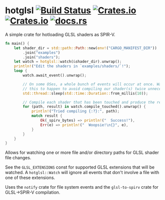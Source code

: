 # hotglsl [![Build Status](https://travis-ci.org/nannou-org/hotglsl.svg?branch=master)](https://travis-ci.org/nannou-org/hotglsl) [![Crates.io](https://img.shields.io/crates/v/hotglsl.svg)](https://crates.io/crates/hotglsl) [![Crates.io](https://img.shields.io/crates/l/hotglsl.svg)](https://github.com/nannou-org/hotglsl/blob/master/LICENSE-MIT) [![docs.rs](https://docs.rs/hotglsl/badge.svg)](https://docs.rs/hotglsl/)

A simple crate for hotloading GLSL shaders as SPIR-V.

```rust
fn main() {
    let shader_dir = std::path::Path::new(env!("CARGO_MANIFEST_DIR"))
        .join("examples")
        .join("shaders");
    let watch = hotglsl::watch(&shader_dir).unwrap();
    println!("Edit the shaders in `examples/shaders/`!");
    loop {
        watch.await_event().unwrap();

        // On some OSes, a whole bunch of events will occur at once. Wait for
        // this to happen to avoid compiling our shader(s) twice unnecessarily.
        std::thread::sleep(std::time::Duration::from_millis(10));

        // Compile each shader that has been touched and produce the result.
        for (path, result) in watch.compile_touched().unwrap() {
            println!("Tried compiling {:?}:", path);
            match result {
                Ok(_spirv_bytes) => println!("  Success!"),
                Err(e) => println!("  Woopsie!\n{}", e),
            }
        }
    }
}
```

Allows for watching one or more file and/or directory paths for GLSL shader file
changes.

See the `GLSL_EXTENSIONS` const for supported GLSL extensions that will be
watched. A `hotglsl::Watch` will ignore all events that don't involve a file
with one of these extensions.

Uses the `notify` crate for file system events and the `glsl-to-spirv` crate for
GLSL->SPIR-V compilation.
